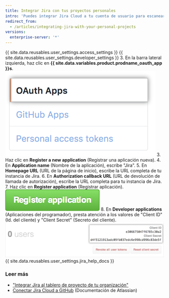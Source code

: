 ```yaml
---
title: Integrar Jira con tus proyectos personales
intro: 'Puedes integrar Jira Cloud a tu cuenta de usuario para escanear confirmaciones y solicitudes de extracción, creando los metadatos e hipervínculos correspondientes en cualquier propuesta de Jira mencionada.'
redirect_from:
  - /articles/integrating-jira-with-your-personal-projects
versions:
  enterprise-server: '*'
---
```


{{ site.data.reusables.user_settings.access_settings }}
{{ site.data.reusables.user_settings.developer_settings }}
3. En la barra lateral izquierda, haz clic en **{{ site.data.variables.product.prodname_oauth_app }}s**. ![Pestaña de { site.data.variables.product.prodname_oauth_app }} en la barra lateral izquierda](/assets/images/help/settings/developer-settings-oauth-apps.png)
3. Haz clic en **Register a new application** (Registrar una aplicación nueva).
4. En **Application name** (Nombre de la aplicación), escribe "Jira".
5. En **Homepage URL** (URL de la página de inicio), escribe la URL completa de tu instancia de Jira.
6. En **Authorization callback URL** (URL de devolución de llamada de autorización), escribe la URL completa para tu instancia de Jira.
7. Haz clic en **Register application** (Registrar aplicación). ![Botón Register application (Registrar aplicación)](/assets/images/help/oauth/register-application-button.png)
8. En **Developer applications** (Aplicaciones del programador), presta atención a los valores de "Client ID" (Id. del cliente) y "Client Secret" (Secreto del cliente). ![Id. del cliente y secreto del cliente](/assets/images/help/oauth/client-id-and-secret.png)
{{ site.data.reusables.user_settings.jira_help_docs }}

### Leer más

- ["Integrar Jira al tablero de proyecto de tu organización"](/articles/integrating-jira-with-your-organization-project-board)
- <a href="https://confluence.atlassian.com/adminjiracloud/connect-jira-cloud-to-github-814188429.html" data-proofer-ignore>Conectar Jira Cloud a GitHub</a> (Documentación de Atlassian)
